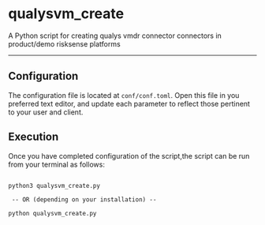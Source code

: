 # qualysvm_create
A Python script for creating qualys vmdr connector connectors in product/demo risksense platforms

----

## Configuration
The configuration file is located at `conf/conf.toml`. Open this file
in you preferred text editor, and update each parameter to reflect those
pertinent to your user and client.




## Execution
Once you have completed configuration of the script,the script can be run from your
terminal as follows:

```commandline

python3 qualysvm_create.py

 -- OR (depending on your installation) --

python qualysvm_create.py

```